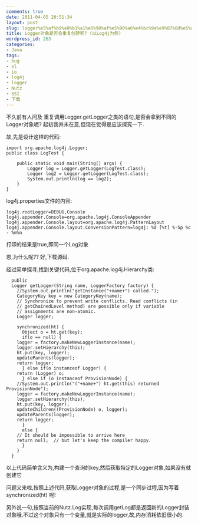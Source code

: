```yaml
---
comments: true
date: 2011-04-05 20:51:34
layout: post
slug: logger%e5%af%b9%e8%b1%a1%e6%98%af%e5%90%a6%e4%bc%9a%e9%87%8d%e5%a4%8d%e5%88%9b%e5%bb%ba%e5%91%a2-%e4%bb%a5log4j%e4%b8%ba%e4%be%8b
title: Logger对象是否会重复创建呢? (以Log4j为例)
wordpress_id: 263
categories:
- Java
tags:
- bug
- el
- io
- log4j
- logger
- Nutz
- SSI
- 下载
---
```


不久前有人问及 重复调用Logger.getLogger之类的语句,是否会拿到不同的Logger对象呢?
起初我并未在意,但现在觉得是应该探究一下.

故,先是设计这样的代码:

    
    
    import org.apache.log4j.Logger;
    public class LogTest {
    
    	public static void main(String[] args) {
    		Logger log = Logger.getLogger(LogTest.class);
    		Logger log2 = Logger.getLogger(LogTest.class);
    		System.out.println(log == log2);
    	}
    }
    


log4j.properties文件的内容:

    
    
    log4j.rootLogger=DEBUG,Console
    log4j.appender.Console=org.apache.log4j.ConsoleAppender
    log4j.appender.Console.layout=org.apache.log4j.PatternLayout
    log4j.appender.Console.layout.ConversionPattern=log4j: %d [%t] %-5p %c - %m%n
    
    


打印的结果是true,即同一个Log对象

恩,为什么呢?? 好,下载源码.

经过简单探寻,找到关键代码,位于org.apache.log4j.Hierarchy类:

    
    
      public
      Logger getLogger(String name, LoggerFactory factory) {
        //System.out.println("getInstance("+name+") called.");
        CategoryKey key = new CategoryKey(name);
        // Synchronize to prevent write conflicts. Read conflicts (in
        // getChainedLevel method) are possible only if variable
        // assignments are non-atomic.
        Logger logger;
    
        synchronized(ht) {
          Object o = ht.get(key);
          if(o == null) {
    	logger = factory.makeNewLoggerInstance(name);
    	logger.setHierarchy(this);
    	ht.put(key, logger);
    	updateParents(logger);
    	return logger;
          } else if(o instanceof Logger) {
    	return (Logger) o;
          } else if (o instanceof ProvisionNode) {
    	//System.out.println("("+name+") ht.get(this) returned ProvisionNode");
    	logger = factory.makeNewLoggerInstance(name);
    	logger.setHierarchy(this);
    	ht.put(key, logger);
    	updateChildren((ProvisionNode) o, logger);
    	updateParents(logger);
    	return logger;
          }
          else {
    	// It should be impossible to arrive here
    	return null;  // but let's keep the compiler happy.
          }
        }
      }
    


以上代码简单含义为,构建一个查询的key,然后获取特定的Logger对象,如果没有就创建它

问题又来啦,按照上述代码,获取Logger对象的过程,是一个同步过程,因为写着synchronized(ht) 呢!

另外说一句,按照当前的Nutz.Log实现,每次调用getLog都是返回新的Logger封装对象哦,不过这个对象只有一个变量,就是实际的logger,故,内存消耗依旧很小的.
